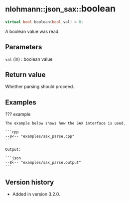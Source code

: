 # <small>nlohmann::json_sax::</small>boolean

```cpp
virtual bool boolean(bool val) = 0;
```

A boolean value was read.

## Parameters

`val` (in)
:   boolean value

## Return value

Whether parsing should proceed.

## Examples

??? example

    The example below shows how the SAX interface is used.

    ```cpp
    --8<-- "examples/sax_parse.cpp"
    ```

    Output:

    ```json
    --8<-- "examples/sax_parse.output"
    ```

## Version history

- Added in version 3.2.0.
